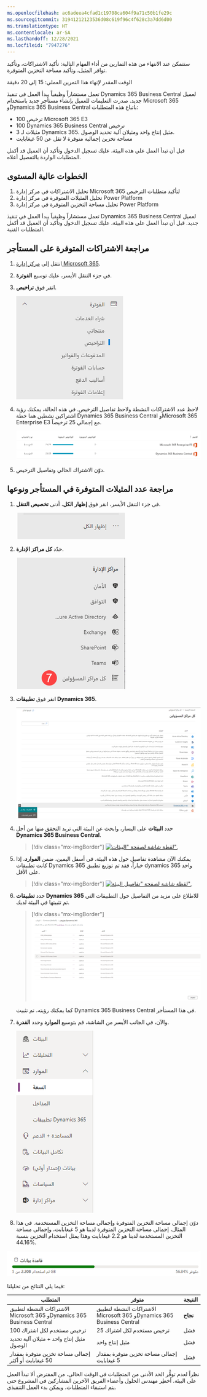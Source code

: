 ```yaml
---
ms.openlocfilehash: ac6adeea4cfad1c19708ca604f9a71c50b1fe29c
ms.sourcegitcommit: 31941212123536d08c619f96c4f628c3a7dd6d00
ms.translationtype: HT
ms.contentlocale: ar-SA
ms.lasthandoff: 12/28/2021
ms.locfileid: "7947276"
---
```

ستتمكن عند الانتهاء من هذه التمارين من أداء المهام التالية: تأكيد الاشتراكات، وتأكيد توافر المثيل، وتأكيد مساحة التخزين المتوفرة.

الوقت المقدر لإنهاء هذا التمرين العملي: 15 إلى 20 دقيقة

تعمل مستشاراً وظيفياً يبدأ العمل في تنفيذ Dynamics 365 Business Central لعميل جديد. صدرت التعليمات للعميل بإنشاء مستأجر جديد باستخدام Microsoft 365 وDynamics 365 Business Central باتباع هذه المتطلبات:

- 100 ترخيص Microsoft 365 E3
- 100 Dynamics 365 Business Central ترخيص
- 3 مثيلات لـ Dynamics 365. مثيل إنتاج واحد ومثيلان آلية تحديد الوصول.
- مساحة تخزين إجمالية متوفرة لا تقل عن 50 غيغابايت

قبل أن تبدأ العمل على هذه البيئة، عليك تسجيل الدخول وتأكيد أن العميل قد أكمل المتطلبات الواردة بالتفصيل أعلاه.

## <a name="high-level-steps"></a>‏‫الخطوات عالية المستوى

1. تحليل الاشتراكات في مركز إدارة Microsoft 365 لتأكيد متطلبات الترخيص
1. تحليل المثيلات المتوفرة في مركز إدارة Power Platform
1. تحليل مساحة التخزين المتوفرة في مركز إدارة Power Platform

تعمل مستشاراً وظيفياً يبدأ العمل في تنفيذ Dynamics 365 Business Central لعميل جديد. قبل أن تبدأ العمل على هذه البيئة، عليك تسجيل الدخول وتأكيد أن العميل قد أكمل المتطلبات الفنية.

## <a name="review-subscriptions-available-on-the-tenant"></a>مراجعة الاشتراكات المتوفرة على المستأجر

1. انتقل إلى [مركز إدارة Microsoft 365](https://admin.microsoft.com/Adminportal/Home).
1. في جزء التنقل الأيسر، عليك توسيع **الفوترة**.
1. انقر فوق **تراخيص**.

    ![لقطة شاشة للوصول إلى المنتجات والخدمات في مركز الإدارة.](../media/19_lab.png)

1. لاحظ عدد الاشتراكات النشطة ولاحظ تفاصيل الترخيص. في هذه الحالة، يمكنك رؤية اشتراكين نشطين هما خطة Dynamics 365 Business Central وMicrosoft 365 Enterprise E3 مع إجمالي 25 ترخيصاً.

    ![لقطة شاشة لتفاصيل ترخيص المنتجات والخدمات.](../media/17_lab.png)

1. دوّن الاشتراك الحالي وتفاصيل الترخيص.

## <a name="review-number-and-type-of-available-instances-in-the-tenant"></a>مراجعة عدد المثيلات المتوفرة في المستأجر ونوعها

1. في جزء التنقل الأيسر، انقر فوق **إظهار الكل**، أدنى **تخصيص التنقل**.

    ![لقطة شاشة لزر إظهار الكل في تخصيص التنقل.](../media/20_lab.png)

1. حدّد **كل مراكز الإدارة**.

    ![لقطة شاشة للزر "كل مراكز الإدارة".](../media/21_lab.png)

1. انقر فوق **تطبيقات Dynamics 365**.

    ![لقطة شاشة للوحة Dynamics 365 على شاشة توفر المثيل.](../media/18_lab.png)

1. حدد **البيئات** على اليسار، وابحث عن البيئة التي تريد التحقق منها من أجل **Dynamics 365 Business Central**.

    > [!div class="mx-imgBorder"]
    > [![لقطة شاشة لصفحة "البيئات".](../media/environments.png)](../media/environments.png#lightbox)

1. يمكنك الآن مشاهدة تفاصيل حول هذه البيئة. في أسفل اليمين، ضمن **الموارد**، إذا كانت تطبيقات Dynamics 365 خياراً، فقد تم توزيع تطبيق dynamics 365 واحد على الأقل. 

    > [!div class="mx-imgBorder"]
    > [![لقطة شاشة لصفحة "تفاصيل البيئة".](../media/environments-details.png)](../media/environments-details.png#lightbox)

1. حدد **تطبيقات Dynamics 365** للاطلاع على مزيد من التفاصيل حول التطبيقات التي تم تثبيتها في البيئة لديك.

    > [!div class="mx-imgBorder"]
    > [![لقطة شاشة لعلامة التبويب إدارة مثيل Dynamics 365 الخاص بك.](../media/dynamics-365-apps.png)](../media/dynamics-365-apps.png#lightbox)

    كما يمكنك رؤيته، تم تثبيت Dynamics 365 Business Central في هذا المستأجر.

1. والآن، في الجانب الأيسر من الشاشة، قم بتوسيع **الموارد** وحدد **القدرة**.

    ![لقطة شاشة لعلامة التبويب إدارة مثيل Dynamics 365 الخاص بك.](../media/22_lab.png)

1. دوّن إجمالي مساحة التخزين المتوفرة وإجمالي مساحة التخزين المستخدمة. في هذا المثال، إجمالي مساحة التخزين المتوفرة لدينا هو 5 غيغابايت، وإجمالي مساحة التخزين المستخدمة لدينا هو 2.2 غيغابايت وهذا يمثل استخدام التخزين بنسبة 44.16%.

![لقطة شاشة لعلامة التبويب Service health مع تمييز إجمالي مساحة التخزين المستخدمة.](../media/23_lab.png)

فيما يلي النتائج من تحليلنا:

  |المتطلب                                          | متوفر‬                                           |  النتيجة  |
  |-----------------------------------------------------|-----------------------------------------------------| ---------|
  |الاشتراكات النشطة لتطبيق Microsoft 365 وDynamics 365 Business Central  | الاشتراكات النشطة لتطبيق Microsoft 365 وDynamics 365 Business Central |  **نجاح**|
  |100 ترخيص مستخدم لكل اشتراك                   | 25 ترخيص مستخدم لكل اشتراك                   |  فشل  |
  |مثيل إنتاج واحد + مثيلان آلية تحديد الوصول          | مثيل إنتاج واحد                               |  فشل  |
  |إجمالي مساحة تخزين متوفرة بمقدار 50 غيغابايت أو أكثر                       | إجمالي مساحة تخزين متوفرة بمقدار 5 غيغابايت                     |  فشل  |

نظراً لعدم توفُّر الحد الأدنى من المتطلبات في الوقت الحالي، من المفترض ألا تبدأ العمل على البيئة. أخطِر مهندس الحلول وأعضاء الفريق الآخرين المشاركين في المشروع حتى يتم استيفاء المتطلبات، ويمكن بدء العمل التنفيذي.
